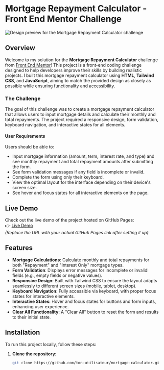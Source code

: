 # Mortgage Repayment Calculator - Front End Mentor Challenge

![Design preview for the Mortgage Repayment Calculator challenge](./preview.jpg)

## Overview

Welcome to my solution for the **Mortgage Repayment Calculator** challenge from [Front End Mentor](https://www.frontendmentor.io)! This project is a front-end coding challenge designed to help developers improve their skills by building realistic projects. I built this mortgage repayment calculator using **HTML**, **Tailwind CSS**, and **JavaScript**, aiming to match the provided design as closely as possible while ensuring functionality and accessibility.

### The Challenge

The goal of this challenge was to create a mortgage repayment calculator that allows users to input mortgage details and calculate their monthly and total repayments. The project required a responsive design, form validation, keyboard navigation, and interactive states for all elements.

#### User Requirements
Users should be able to:
- Input mortgage information (amount, term, interest rate, and type) and see monthly repayment and total repayment amounts after submitting the form.
- See form validation messages if any field is incomplete or invalid.
- Complete the form using only their keyboard.
- View the optimal layout for the interface depending on their device's screen size.
- See hover and focus states for all interactive elements on the page.

## Live Demo

Check out the live demo of the project hosted on GitHub Pages:  
👉 [Live Demo](https://ton-utilisateur.github.io/mortgage-calculator)  
*(Replace the URL with your actual GitHub Pages link after setting it up)*

## Features

- **Mortgage Calculations**: Calculate monthly and total repayments for both "Repayment" and "Interest Only" mortgage types.
- **Form Validation**: Displays error messages for incomplete or invalid fields (e.g., empty fields or negative values).
- **Responsive Design**: Built with Tailwind CSS to ensure the layout adapts seamlessly to different screen sizes (mobile, tablet, desktop).
- **Keyboard Navigation**: Fully accessible via keyboard, with proper focus states for interactive elements.
- **Interactive States**: Hover and focus states for buttons and form inputs, enhancing user experience.
- **Clear All Functionality**: A "Clear All" button to reset the form and results to their initial state.


## Installation

To run this project locally, follow these steps:

1. **Clone the repository**:
   ```bash
   git clone https://github.com/ton-utilisateur/mortgage-calculator.git
